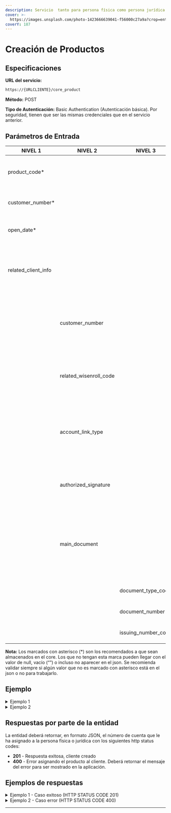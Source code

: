```yaml
---
description: Servicio  tanto para persona física como persona jurídica.
cover: >-
  https://images.unsplash.com/photo-1423666639041-f56000c27a9a?crop=entropy&cs=tinysrgb&fm=jpg&ixid=MnwxOTcwMjR8MHwxfHNlYXJjaHwxfHxvbmxpbmUlMjBiYW5rfGVufDB8fHx8MTY3NTk4MzYyNg&ixlib=rb-4.0.3&q=80
coverY: 187
---
```



# Creación de Productos

## Especificaciones

**URL del servicio:**

```bash
https://{URLCLIENTE}/core_product
```

**Método:** POST

**Tipo de Autenticación:** Basic Authentication (Autenticación básica). Por seguridad, tienen que ser las mismas credenciales que en el servicio anterior.

## **Parámetros de Entrada**

| NIVEL 1               | NIVEL 2                  | NIVEL 3                  | TIPO    | TAMAÑO | DESCRIPCIÓN                                                                                                                                |
| --------------------- | ------------------------ | ------------------------ | ------- | ------ | ------------------------------------------------------------------------------------------------------------------------------------------ |
| product\_code*        |                          |                          | varchar | 4      | Código del producto. Deben ser los mismos que el de la entidad                                                                             |
| customer\_number*     |                          |                          | integer | -      | Número de cliente devuelto en servicio anterior                                                                                            |
| open\_date*           |                          |                          | date    | -      | Fecha de apertura en formato YYYY-MM-DD                                                                                                    |
| related\_client\_info |                          |                          | array   | -      | Listado de relacionados a la cuenta que se está creando.Pueden ser beneficiarios o cotitulares                                             |
|                       | customer\_number         |                          | integer | -      | Número de cliente del relacionado o vinculado a la cuenta que posee en el core de la entidad                                               |
|                       | related\_wisenroll\_code |                          | integer | -      | Código Wisenroll del relacionado o vinculado a la cuenta que posee en el core de la entidad                                                |
|                       | account\_link\_type      |                          | varchar | 2      | Tipo de vinculación de esa persona a la cuenta. Revisar los valores en la sección de [anexos](static-data.md), tabla **Account Link Type** |
|                       | authorized\_signature    |                          | integer | -      | Flag que indica si el vinculado es firmante o no de la cuenta: 1 en caso de ser True y 0 en caso de False                                  |
|                       | main\_document           |                          | object  | -      | Objeto donde se indica información del documento del vinculado a la cuenta. Se envío como información adicional en caso de ser requerida   |
|                       |                          | document\_type\_code     | varchar | 20     | Tipo de documento del vinculado                                                                                                            |
|                       |                          | document\_number         | varchar | 20     | Número de documento del vinculado                                                                                                          |
|                       |                          | issuing\_number\_code    | varchar | 2      | País emisor del documento en Alpha-2                                                                                                       |

**Nota:** Los marcados con asterisco (\*) son los recomendados a que sean almacenados en el core. Los que no tengan esta marca pueden llegar con el valor de null, vacío (“”) o incluso no aparecer en el json. Se recomienda validar siempre si algún valor que no es marcado con asterisco está en el json o no para trabajarlo. 

## Ejemplo

<details>

<summary>Ejemplo 1 </summary>

```
{
	"product_code": “AH01”,
	"customer_number": 1234,
	"open_date": “2021-01-02”,
}
```

</details>

<details>

<summary>Ejemplo 2 </summary>

```
{
	"product_code": “AH01”,
	"customer_number": 1234,
	"open_date": “2021-01-02”,
	"related_client_info":[
		{
			"authorized_signature":1,
			"customer_number":46,
			"related_wisenroll_code":"K9ZW56",
			"main_document":{
				"document_type_code":"SSN",
				"document_number":"111010001",
				"issuing_country_code":"US"
			},
			"account_link_type_code":"O"
		},
		...
   ],
}
```

</details>

## Respuestas por parte de la entidad

La entidad deberá retornar, en formato JSON, el número de cuenta que le ha asignado a la persona física o jurídica con los siguientes http status codes:

* **201** - Respuesta exitosa, cliente creado
* **400** - Error asignando el producto al cliente. Deberá retornar el mensaje del error para ser mostrado en la aplicación.

## Ejemplos de respuestas

<details>

<summary>Ejemplo 1 - Caso exitoso (HTTP STATUS CODE 201)</summary>

```
{
	"account_number": “00100002202”
}
```

</details>

<details>

<summary>Ejemplo 2 - Caso error (HTTP STATUS CODE 400)</summary>

```
{
	"message": "MENSAJE DEL MOTIVO DEL ERROR"
}
```

</details>

***
